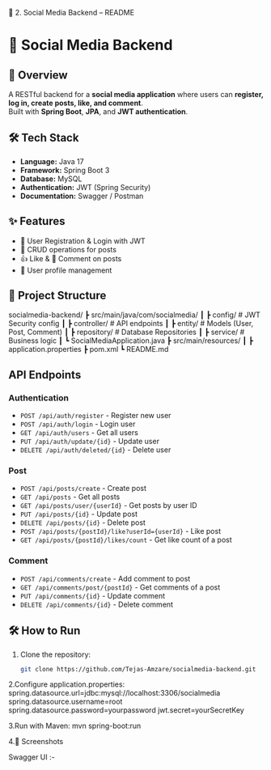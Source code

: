 📌 2. Social Media Backend – README  


# 📱 Social Media Backend

## 📖 Overview
A RESTful backend for a **social media application** where users can **register, log in, create posts, like, and comment**.  
Built with **Spring Boot**, **JPA**, and **JWT authentication**.  

## 🛠 Tech Stack
- **Language:** Java 17  
- **Framework:** Spring Boot 3  
- **Database:** MySQL  
- **Authentication:** JWT (Spring Security)  
- **Documentation:** Swagger / Postman  

## ✨ Features
- 🔐 User Registration & Login with JWT  
- 📝 CRUD operations for posts  
- 👍 Like & 💬 Comment on posts  
- 👤 User profile management  

## 📂 Project Structure
socialmedia-backend/
┣ src/main/java/com/socialmedia/
┃ ┣ config/ # JWT Security config
┃ ┣ controller/ # API endpoints
┃ ┣ entity/ # Models (User, Post, Comment)
┃ ┣ repository/ # Database Repositories
┃ ┣ service/ # Business logic
┃ ┗ SocialMediaApplication.java
┣ src/main/resources/
┃ ┣ application.properties
┣ pom.xml
┗ README.md

##  API Endpoints

###  Authentication
- `POST /api/auth/register` - Register new user
- `POST /api/auth/login` - Login user
- `GET /api/auth/users` - Get all users
- `PUT /api/auth/update/{id}` - Update user
- `DELETE /api/auth/deleted/{id}` - Delete user

###  Post
- `POST /api/posts/create` - Create post
- `GET /api/posts` - Get all posts
- `GET /api/posts/user/{userId}` - Get posts by user ID
- `PUT /api/posts/{id}` - Update post
- `DELETE /api/posts/{id}` - Delete post
- `POST /api/posts/{postId}/like?userId={userId}` - Like post
- `GET /api/posts/{postId}/likes/count` - Get like count of a post

###  Comment
- `POST /api/comments/create` - Add comment to post
- `GET /api/comments/post/{postId}` - Get comments of a post
- `PUT /api/comments/{id}` - Update comment
- `DELETE /api/comments/{id}` - Delete comment

## 🛠 How to Run
1. Clone the repository:
   ```bash
   git clone https://github.com/Tejas-Amzare/socialmedia-backend.git

2.Configure application.properties:
spring.datasource.url=jdbc:mysql://localhost:3306/socialmedia
spring.datasource.username=root
spring.datasource.password=yourpassword
jwt.secret=yourSecretKey

3.Run with Maven:
mvn spring-boot:run

4.📸 Screenshots

Swagger UI :-
